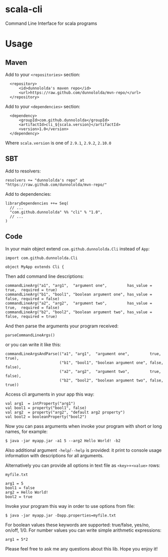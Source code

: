 scala-cli
=========

Command Line Interface for scala programs

Usage
=====

Maven
-----

Add to your `<repositories>` section:

      <repository>
          <id>dunnololda's maven repo</id>
          <url>https://raw.github.com/dunnololda/mvn-repo/</url>
      </repository>
      
Add to your `<dependencies>` section:

      <dependency>
          <groupId>com.github.dunnololda</groupId>
          <artifactId>cli_${scala.version}</artifactId>
          <version>1.0</version>
      </dependency>
      
Where `scala.version` is one of `2.9.1`, `2.9.2`, `2.10.0`

SBT
---

Add to resolvers:

    resolvers += "dunnololda's repo" at "https://raw.github.com/dunnololda/mvn-repo/"
    
Add to dependencies:

    libraryDependencies ++= Seq(
      // ...
      "com.github.dunnololda" %% "cli" % "1.0",
      // ...
    )

Code
----

In your main object extend `com.github.dunnololda.Cli` instead of `App`:

    import com.github.dunnololda.Cli
    
    object MyApp extends Cli {
      
Then add command line descriptions:

    commandLineArg("a1", "arg1",  "argument one",         has_value = true,  required = true)
    commandLineArg("b1", "bool1", "boolean argument one", has_value = false, required = false)
    commandLineArg("a2", "arg2",  "argument two",         has_value = true,  required = false)
    commandLineArg("b2", "bool2", "boolean argument two", has_value = false, required = true)

And then parse the arguments your program received:

    parseCommandLineArgs()
    
or you can write it like this:

    commandLineArgsAndParse(("a1", "arg1",  "argument one",         true,  true),
                            ("b1", "bool1", "boolean argument one", false, false),
                            ("a2", "arg2",  "argument two",         true,  false),
                            ("b2", "bool2", "boolean argument two", false, true))
                            
Access cli arguments in your app this way:

    val arg1  = intProperty("arg1")
    val bool1 = property("bool1", false)
    val arg2  = property("arg2", "default arg2 property")
    val bool2 = booleanProperty("bool2")
    
Now you can pass arguments when invoke your program with short or long names, for example:

    $ java -jar myapp.jar -a1 5 --arg2 Hello World! -b2
    
Also additional argument `-help`/`--help` is provided: it print to console usage information with descriptions for all arguments.

Alternatively you can provide all options in text file as `<key>`=`<value>` rows:

    myfile.txt
    
    arg1 = 5
    bool1 = false
    arg2 = Hello World!
    bool2 = true
    
Invoke your program this way in order to use options from file:

    $ java -jar myapp.jar -Dapp.properties=myfile.txt
    
For boolean values these keywords are supported: true/false, yes/no, on/off, 1/0.
For number values you can write simple arithmetic expressions:

    arg1 = 5*2
    
Please feel free to ask me any questions about this lib. Hope you enjoy it!
